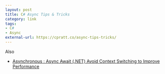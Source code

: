 ```yaml
---
layout: post
title: C# Async Tips & Tricks
category: link
tags:
- C#
- Async
external-url: https://cpratt.co/async-tips-tricks/
---
```

Also
- [Asynchronous : Async Await (.NET) Avoid Context Switching to Improve Performance](https://medium.com/@rajatsikder/asynchronous-async-await-net-avoid-context-switching-to-improve-performance-1e6816c1ebc2)
